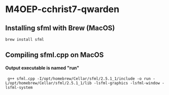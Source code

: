 # M4OEP-cchrist7-qwarden

## Installing sfml with Brew (MacOS)
```brew install sfml```

## Compiling sfml.cpp on MacOS
#### Output executable is named "run"
``` g++ sfml.cpp -I/opt/homebrew/Cellar/sfml/2.5.1_1/include -o run -L/opt/homebrew/Cellar/sfml/2.5.1_1/lib -lsfml-graphics -lsfml-window -lsfml-system```
